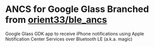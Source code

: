 ANCS for Google Glass
Branched from [orient33/ble_ancs](https://github.com/orient33/ble_ancs)
========

Google Glass GDK app to receive iPhone notifications using Apple Notification Center Services over Bluetooth LE (a.k.a. magic)
